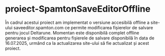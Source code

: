 # proiect-SpamtonSaveEditorOffline
În cadrul acestui proiect am implementat o versiune accesibilă offline a site-ului saveeditor.spamton.com ce permite modificarea fișierelor de salvare pentru jocul Deltarune.
Momentan este disponibilă complet offline generarea și modificarea pentru fișierele de salvare disponibilă în data de 16.07.2025, urmând ca la actualizarea site-ului să fie actualizat și acest proiect.
